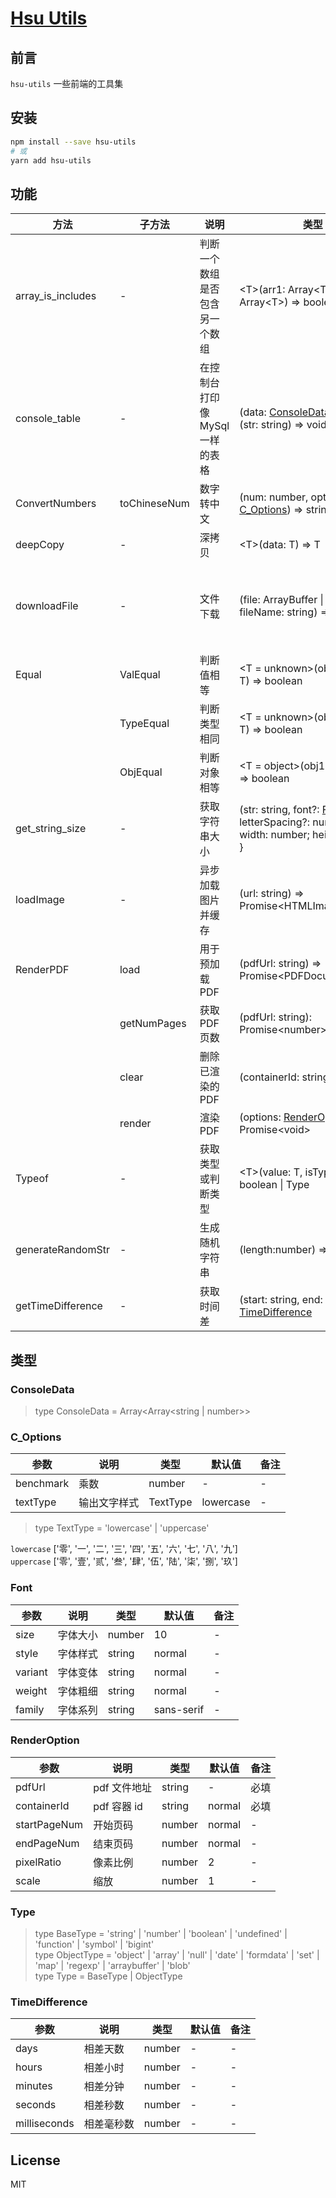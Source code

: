 # [Hsu Utils](https://github.com/VitaTsui/hsu-utils#hsu-utils)

## 前言

`hsu-utils` 一些前端的工具集

## 安装

```sh
npm install --save hsu-utils
# 或
yarn add hsu-utils
```

## 功能

| 方法              | 子方法       | 说明                            | 类型                                                                                             | 备注                             |
| ----------------- | ------------ | ------------------------------- | ------------------------------------------------------------------------------------------------ | -------------------------------- |
| array_is_includes | -            | 判断一个数组是否包含另一个数组  | \<T>(arr1: Array\<T>, arr2: Array\<T>) => boolean                                                | -                                |
| console_table     | -            | 在控制台打印像 MySql 一样的表格 | (data: [ConsoleData](#consoledata), callBack?: (str: string) => void) => void                    | -                                |
| ConvertNumbers    | toChineseNum | 数字转中文                      | (num: number, options?: [C_Options](#c_options)) => string                                       | -                                |
| deepCopy          | -            | 深拷贝                          | \<T>(data: T) => T                                                                               | -                                |
| downloadFile      | -            | 文件下载                        | (file: ArrayBuffer \| string, fileName: string) => void                                          | string 为 http(s) 地址或本地地址 |
| Equal             | ValEqual     | 判断值相等                      | <T = unknown>(obj1: T, obj2: T) => boolean                                                       | -                                |
|                   | TypeEqual    | 判断类型相同                    | <T = unknown>(obj1: T, obj2: T) => boolean                                                       | -                                |
|                   | ObjEqual     | 判断对象相等                    | <T = object>(obj1: T, obj2: T) => boolean                                                        | -                                |
| get_string_size   | -            | 获取字符串大小                  | (str: string, font?: [Font](#font), letterSpacing?: number) => { width: number; height: number } | -                                |
| loadImage         | -            | 异步加载图片并缓存              | (url: string) => Promise\<HTMLImageElement>                                                      | -                                |
| RenderPDF         | load         | 用于预加载 PDF                  | (pdfUrl: string) => Promise\<PDFDocumentProxy>                                                   | -                                |
|                   | getNumPages  | 获取 PDF 页数                   | (pdfUrl: string): Promise\<number>                                                               | -                                |
|                   | clear        | 删除已渲染的 PDF                | (containerId: string) => void                                                                    | -                                |
|                   | render       | 渲染 PDF                        | (options: [RenderOption](#renderoption)) => Promise\<void>                                       | -                                |
| Typeof            | -            | 获取类型或判断类型              | \<T>(value: T, isType?: [Type](#type)) => boolean \| Type                                        | -                                |
| generateRandomStr | -            | 生成随机字符串                  | (length:number) => string                                                                        | -                                |
| getTimeDifference | -            | 获取时间差                      | (start: string, end: string) => [TimeDifference](#timedifference)                                | -                                |

## 类型

### ConsoleData

> type ConsoleData = Array<Array<string | number>>

### C_Options

| 参数      | 说明         | 类型     | 默认值    | 备注 |
| --------- | ------------ | -------- | --------- | ---- |
| benchmark | 乘数         | number   | -         | -    |
| textType  | 输出文字样式 | TextType | lowercase | -    |

> type TextType = 'lowercase' | 'uppercase'

`lowercase` ['零', '一', '二', '三', '四', '五', '六', '七', '八', '九']  
`uppercase` ['零', '壹', '贰', '叁', '肆', '伍', '陆', '柒', '捌', '玖']

### Font

| 参数    | 说明     | 类型   | 默认值     | 备注 |
| ------- | -------- | ------ | ---------- | ---- |
| size    | 字体大小 | number | 10         | -    |
| style   | 字体样式 | string | normal     | -    |
| variant | 字体变体 | string | normal     | -    |
| weight  | 字体粗细 | string | normal     | -    |
| family  | 字体系列 | string | sans-serif | -    |

### RenderOption

| 参数         | 说明         | 类型   | 默认值 | 备注 |
| ------------ | ------------ | ------ | ------ | ---- |
| pdfUrl       | pdf 文件地址 | string | -      | 必填 |
| containerId  | pdf 容器 id  | string | normal | 必填 |
| startPageNum | 开始页码     | number | normal | -    |
| endPageNum   | 结束页码     | number | normal | -    |
| pixelRatio   | 像素比例     | number | 2      | -    |
| scale        | 缩放         | number | 1      | -    |

### Type

> type BaseType = 'string' | 'number' | 'boolean' | 'undefined' | 'function' | 'symbol' | 'bigint'  
> type ObjectType = 'object' | 'array' | 'null' | 'date' | 'formdata' | 'set' | 'map' | 'regexp' | 'arraybuffer' | 'blob'  
> type Type = BaseType | ObjectType

### TimeDifference

| 参数         | 说明       | 类型   | 默认值 | 备注 |
| ------------ | ---------- | ------ | ------ | ---- |
| days         | 相差天数   | number | -      | -    |
| hours        | 相差小时   | number | -      | -    |
| minutes      | 相差分钟   | number | -      | -    |
| seconds      | 相差秒数   | number | -      | -    |
| milliseconds | 相差毫秒数 | number | -      | -    |

## License

MIT
